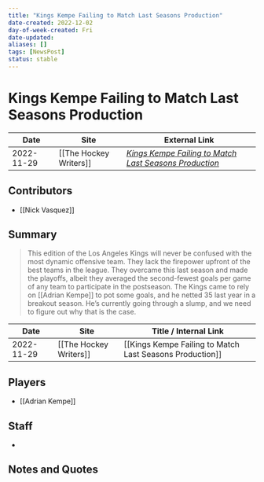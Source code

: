 ```yaml
---
title: "Kings Kempe Failing to Match Last Seasons Production"
date-created: 2022-12-02
day-of-week-created: Fri
date-updated: 
aliases: []
tags: [NewsPost]
status: stable
---
```


# Kings Kempe Failing to Match Last Seasons Production

| Date       | Site                   | External Link                                                                                                                                |
| ---------- | ---------------------- | -------------------------------------------------------------------------------------------------------------------------------------------- |
| 2022-11-29 | [[The Hockey Writers]] | [*Kings Kempe Failing to Match Last Seasons Production*](https://thehockeywriters.com/kings-kempe-failing-to-match-last-seasons-production/) |

## Contributors
- [[Nick Vasquez]]

## Summary
> This edition of the Los Angeles Kings will never be confused with the most dynamic offensive team. They lack the firepower upfront of the best teams in the league. They overcame this last season and made the playoffs, albeit they averaged the second-fewest goals per game of any team to participate in the postseason. The Kings came to rely on [[Adrian Kempe]] to pot some goals, and he netted 35 last year in a breakout season. He’s currently going through a slump, and we need to figure out why that is the case.

| Date       | Site                   | Title / Internal Link                                    |
| ---------- | ---------------------- | -------------------------------------------------------- |
| 2022-11-29 | [[The Hockey Writers]] | [[Kings Kempe Failing to Match Last Seasons Production]] |

## Players
- [[Adrian Kempe]]

## Staff
- 

## Notes and Quotes
> 

